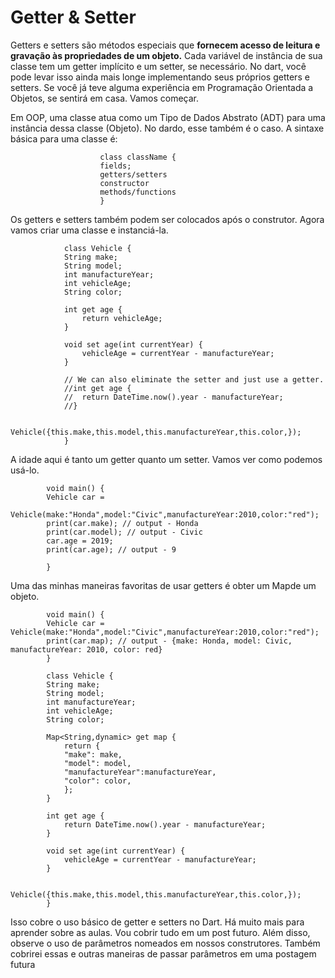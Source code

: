 # Getter & Setter

Getters e setters são métodos especiais que **fornecem acesso de leitura e gravação às propriedades de um objeto.** Cada variável de instância de sua classe tem um getter implícito e um setter, se necessário. No dart, você pode levar isso ainda mais longe implementando seus próprios getters e setters. Se você já teve alguma experiência em Programação Orientada a Objetos, se sentirá em casa. Vamos começar.

Em OOP, uma classe atua como um Tipo de Dados Abstrato (ADT) para uma instância dessa classe (Objeto). No dardo, esse também é o caso. A sintaxe básica para uma classe é:

                        class className {
                        fields;
                        getters/setters
                        constructor
                        methods/functions
                        }

Os getters e setters também podem ser colocados após o construtor. Agora vamos criar uma classe e instanciá-la.

                class Vehicle {
                String make;
                String model;
                int manufactureYear;
                int vehicleAge;
                String color;

                int get age {
                    return vehicleAge;
                }

                void set age(int currentYear) {
                    vehicleAge = currentYear - manufactureYear;
                }

                // We can also eliminate the setter and just use a getter.
                //int get age {
                //  return DateTime.now().year - manufactureYear;
                //}

                Vehicle({this.make,this.model,this.manufactureYear,this.color,});
                }

A idade aqui é tanto um getter quanto um setter. Vamos ver como podemos usá-lo.

            void main() {
            Vehicle car = 
            Vehicle(make:"Honda",model:"Civic",manufactureYear:2010,color:"red");
            print(car.make); // output - Honda
            print(car.model); // output - Civic
            car.age = 2019;
            print(car.age); // output - 9

            }

Uma das minhas maneiras favoritas de usar getters é obter um Mapde um objeto.

            void main() {
            Vehicle car = Vehicle(make:"Honda",model:"Civic",manufactureYear:2010,color:"red");
            print(car.map); // output - {make: Honda, model: Civic, manufactureYear: 2010, color: red}
            }

            class Vehicle {
            String make;
            String model;
            int manufactureYear;
            int vehicleAge;
            String color;

            Map<String,dynamic> get map {
                return {
                "make": make,
                "model": model,
                "manufactureYear":manufactureYear,
                "color": color,
                };
            }

            int get age {
                return DateTime.now().year - manufactureYear;
            }

            void set age(int currentYear) {
                vehicleAge = currentYear - manufactureYear;
            }

            Vehicle({this.make,this.model,this.manufactureYear,this.color,});
            }

Isso cobre o uso básico de getter e setters no Dart. Há muito mais para aprender sobre as aulas. Vou cobrir tudo em um post futuro. Além disso, observe o uso de parâmetros nomeados em nossos construtores. Também cobrirei essas e outras maneiras de passar parâmetros em uma postagem futura

